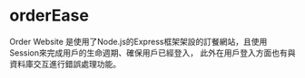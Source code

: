 <h1>orderEase</h1>
Order Website 是使用了Node.js的Express框架架設的訂餐網站，且使用Session來完成用戶的生命週期、確保用戶已經登入， 此外在用戶登入方面也有與資料庫交互進行錯誤處理功能。
